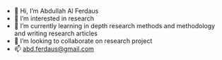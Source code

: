 - 👋 Hi, I’m Abdullah Al Ferdaus 
- 👀 I’m interested in research 
- 🌱 I’m currently learning in depth research methods and methodology and writing research articles 
- 💞️ I’m looking to collaborate on research project 
- 📫 abd.ferdaus@gmail.com
<!---
bauferdaus/bauferdaus is a ✨ special ✨ repository because its `README.md` (this file) appears on your GitHub profile.
You can click the Preview link to take a look at your changes.
--->
